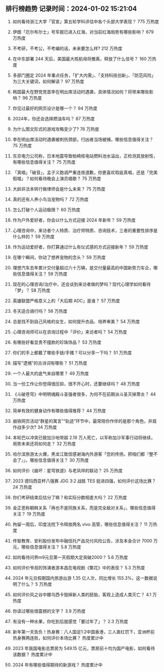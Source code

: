 
## 排行榜趋势 记录时间：2024-01-02 15:21:04
  
  1. 如何看待浙江大学「官宣」第五轮学科评估中各个头部大学表现？ 775 万热度
    
  2. 伊朗「厄尔布尔士」号军舰已进入红海，对当前红海局势有哪些影响？ 679 万热度
    
  3. 不考研，不考公，不考编的话，未来要怎么样? 212 万热度
    
  4. 在中东部署 244 天后，美国最大核航母将撤离，释放了什么信号？ 160 万热度
    
  5. 多部门圈定 2024 年重点任务，「扩大内需」、「支持科技创新」、「防范风险」为三大关键词，如何解读？ 97 万热度
    
  6. 韩国最大在野党党首李在明出席活动时遇袭，具体情况如何？将带来哪些影响？ 96 万热度
    
  7. 你见过最好的网页设计是哪一个？ 94 万热度
    
  8. 2024年，你还会选择燃油车吗？ 87 万热度
    
  9. 为什么图文形式的游戏攻略变少了? 76 万热度
    
  10. 李在明出席活动时遇袭被刺伤颈部，行凶者当场被捕，哪些信息值得关注？ 75 万热度
    
  11. 东京电力公司称，日本地震导致柏崎核电站燃料池水溢出，正检测其放射性，有哪些信息值得关注？ 75 万热度
    
  12. 「真唱」「破音」，孟子义跑调严重连夜道歉，你更喜欢瑕疵真唱，还是「完美假唱」？如何看待晚会上演员唱歌？ 75 万热度
    
  13. 大龄非法本转行做律师会是什么未来？ 75 万热度
    
  14. 真的还有人养小鸟当宠物吗？ 72 万热度
    
  15. 怎么打破个人运动极限？ 60 万热度
    
  16. 作为户外爱好者，你会以什么方式迎接 2024 年新年？ 59 万热度
    
  17. 心理咨询中，来访者个人特质、治疗师特质、咨询技术，三者的重要性排序是什么样的？ 59 万热度
    
  18. 作为运动爱好者，你打算通过什么有仪式感的方式迎接新年？ 59 万热度
    
  19. 在哪个瞬间，你动了想养宠物的念头？ 59 万热度
    
  20. 理想汽车去年累计交付量超过六十万辆，是交付量最高的中国新势力车企，哪些信息值得关注？ 59 万热度
    
  21. 现在的心理咨询/治疗中，还会谈到来访者做的梦吗？现代心理学如何看待「梦」？ 58 万热度
    
  22. 英雄联盟严格意义上的「大后期 ADC」是谁？ 57 万热度
    
  23. 冬天适合骑行吗？ 56 万热度
    
  24. 总是找不到自己风格的女生，如何提升衣品、培养审美？ 54 万热度
    
  25. 心理咨询师可以在咨询过程中「评价」来访者吗？ 54 万热度
    
  26. 有哪些好看显贵不撞款的珍珠饰品？ 53 万热度
    
  27. 你们的手上都戴了哪些手链/手镯？可以分享一下吗？ 51 万热度
    
  28. 描写“遗憾”的古诗词有哪些？ 51 万热度
    
  29. 一个人最大的底气来自哪里？ 49 万热度
    
  30. 当一份工作让你觉得很压抑，很不开心时，还要继续吗？ 48 万热度
    
  31. 《斗破苍穹》中明明魂殿斗圣强者很多，为何不在前期派斗圣灭掉萧炎？ 44 万热度
    
  32. 简单有效的健身动作有哪些值得推荐？ 44 万热度
    
  33. 崩铁网页活动“群星的寓言”“轨迹”环节中，最常陪你作伴的是那个角色，并肩作战多少次? 34 万热度
    
  34. 本轮巴以冲突已致加沙地带超 2.19 万人死亡，以军称加沙军事行动将继续，局势未来还将如何走？ 32 万热度
    
  35. 哈尔滨旅游太火爆，黑龙江致信感谢海内外游客「您的传扬，把咱们都『整不会了』」，哪些信息值得关注？ 30 万热度
    
  36. 如何评价《崩坏：星穹铁道》与老凤祥的联动？ 25 万热度
    
  37. 2023 德玛西亚杯八强赛 JDG 3:2 战胜 TES 挺进四强，如何评价这场比赛？ 24 万热度
    
  38. 你们考研结束后估分了嘛？和实际分数相差大吗？ 22 万热度
    
  39. 金正恩称朝韩关系「再也不是同族关系，而是完全敌对关系」，哪些信息值得关注？ 19 万热度
    
  40. 拘留一周后，印度法院下令释放两名 vivo 高管，哪些信息值得关注？ 11 万热度
    
  41. 传智教育、安利股份发布中融信托产品兑付风险公告，涉及本金合计 7000 万元，哪些信息值得关注？ 5.8 万热度
    
  42. 如何看待问界m9元旦第一天假期大定突破2000？ 5.6 万热度
    
  43. 如何评价爷叔的饰演者游本昌在电视剧《繁花》中的表现？ 5.3 万热度
    
  44. 2024 年元旦假期国内旅游出游 1.35 亿人次，同比增长 155.3%，这一数据说明了什么？ 5 万热度
    
  45. 如何评价风之谷中娜乌西卡毁掉新人类的胚胎，客观上造成人类灭亡？ 4.1 万热度
    
  46. 你读过哪些很震撼的文字？ 3.9 万热度
    
  47. 有没有一种水果，你吃到后就感觉「要过年了」？ 2.3 万热度
    
  48. 新年第一天告负！热身赛：八人国足1:2中国香港，三人直红罚下，亚洲杯前热身赛两连败，如何评价本场比赛？ 热度累计中
    
  49. 2023 年我国电影总票房为 549.15 亿元，票房前十均为国产电影，如何看待该数据？ 热度累计中
    
  50. 2024 年有哪些值得期待的新游戏？ 热度累计中
    